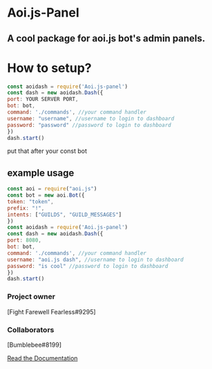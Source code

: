 # Aoi.js-Panel
## A cool package for aoi.js bot's admin panels.

# How to setup?
```js
const aoidash = require('Aoi.js-panel')
const dash = new aoidash.Dash({
port: YOUR SERVER PORT,
bot: bot,
command: './commands', //your command handler
username: "username", //username to login to dashboard
password: "password" //password to login to dashboard
})
dash.start()
```
put that after your const bot
## example usage
```js
const aoi = require("aoi.js")
const bot = new aoi.Bot({
token: "token",
prefix: "!",
intents: ["GUILDS", "GUILD_MESSAGES"]
})
const aoidash = require('Aoi.js-panel')
const dash = new aoidash.Dash({
port: 8080,
bot: bot,
command: './commands', //your command handler
username: "aoi.js dash", //username to login to dashboard
password: "is cool" //password to login to dashboard
})
dash.start()
```

### Project owner 
[Fight Farewell Fearless#9295]
### Collaborators
[Bumblebee#8199]

[Read the Documentation](http://cleverbeagle.com/packages/template)
